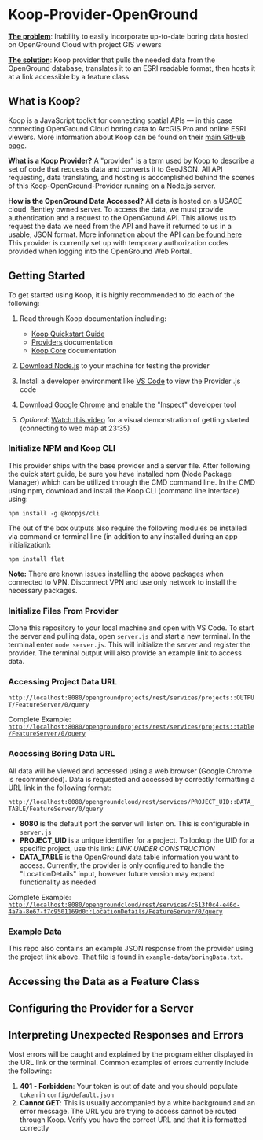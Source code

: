 # Koop-Provider-OpenGround
<ins>**The problem**</ins>: Inability to easily incorporate up-to-date boring data hosted on OpenGround Cloud with project GIS viewers

<ins>**The solution**</ins>: Koop provider that pulls the needed data from the OpenGround database, translates it to an ESRI readable format, then hosts it at a link accessible by a feature class

## What is Koop?
Koop is a JavaScript toolkit for connecting spatial APIs — in this case connecting OpenGround Cloud boring data to ArcGIS Pro and online ESRI viewers. More information about Koop can be found on their [main GitHub page](https://koopjs.github.io/). 

**What is a Koop Provider?** A "provider" is a term used by Koop to describe a set of code that requests data and converts it to GeoJSON. All API requesting, data translating, and hosting is accomplished behind the scenes of this Koop-OpenGround-Provider running on a Node.js server.

**How is the OpenGround Data Accessed?** All data is hosted on a USACE cloud, Bentley owned server. To access the data, we must provide authentication and a request to the OpenGround API. This allows us to request the data we need from the API and have it returned to us in a usable, JSON format. More information about the API [can be found here](https://documenter.getpostman.com/view/5790939/RzfniRf1) This provider is currently set up with temporary authorization codes provided when logging into the OpenGround Web Portal.

## Getting Started
To get started using Koop, it is highly recommended to do each of the following:
1. Read through Koop documentation including:
    - [Koop Quickstart Guide](https://koopjs.github.io/docs/basics/quickstart)
    - [Providers](https://koopjs.github.io/docs/usage/provider) documentation 
    - [Koop Core](https://koopjs.github.io/docs/usage/koop-core) documentation
2. [Download Node.js](https://nodejs.org/en/download) to your machine for testing the provider
3. Install a developer environment like [VS Code](https://code.visualstudio.com/download) to view the Provider .js code
   
4. [Download Google Chrome](https://www.google.com/chrome/) and enable the "Inspect" developer tool

5. *Optional*: [Watch this video](https://www.youtube.com/watch?v=mhdLEUuE3dk) for a visual demonstration of getting started (connecting to web map at 23:35)

### Initialize NPM and Koop CLI
This provider ships with the base provider and a server file. After following the quick start guide, be sure you have installed npm (Node Package Manager) which can be utilized through the CMD command line. In the CMD using npm, download and install the Koop CLI (command line interface) using: 

`npm install -g @koopjs/cli`

The out of the box outputs also require the following modules be installed via command or terminal line (in addition to any installed during an app initialization):

`npm install flat`

**Note:** There are known issues installing the above packages when connected to VPN. Disconnect VPN and use only network to install the necessary packages.

### Initialize Files From Provider
Clone this repository to your local machine and open with VS Code. To start the server and pulling data, open `server.js` and start a new terminal. In the terminal enter `node server.js`. This will initialize the server and register the provider. The terminal output will also provide an example link to access data.

### Accessing Project Data URL
`http://localhost:8080/opengroundprojects/rest/services/projects::OUTPUT/FeatureServer/0/query`

Complete Example:
[`http://localhost:8080/opengroundprojects/rest/services/projects::table/FeatureServer/0/query`](http://localhost:8080/opengroundprojects/rest/services/projects::table/FeatureServer/0/query)

### Accessing Boring Data URL
All data will be viewed and accessed using a web browser (Google Chrome is recommended). Data is requested and accessed by correctly formatting a URL link in the following format:

`http://localhost:8080/opengroundcloud/rest/services/PROJECT_UID::DATA_TABLE/FeatureServer/0/query`

- **8080** is the default port the server will listen on. This is configurable in `server.js`
- **PROJECT_UID** is a unique identifier for a project. To lookup the UID for a specific project, use this link: *LINK UNDER CONSTRUCTION*
- **DATA_TABLE** is the OpenGround data table information you want to access. Currently, the provider is only configured to handle the "LocationDetails" input, however future version may expand functionality as needed

Complete Example:
[`http://localhost:8080/opengroundcloud/rest/services/c613f0c4-e46d-4a7a-8e67-f7c9501169d0::LocationDetails/FeatureServer/0/query`](http://localhost:8080/opengroundcloud/rest/services/c613f0c4-e46d-4a7a-8e67-f7c9501169d0::LocationDetails/FeatureServer/0/query)

### Example Data
This repo also contains an example JSON response from the provider using the project link above. That file is found in `example-data/boringData.txt`.

## Accessing the Data as a Feature Class

## Configuring the Provider for a Server

## Interpreting Unexpected Responses and Errors
Most errors will be caught and explained by the program either displayed in the URL link or the terminal. Common examples of errors currently include the following:

1. **401 - Forbidden**: Your token is out of date and you should populate `token` in `config/default.json`
2. **Cannot GET**: This is usually accompanied by a white background and an error message. The URL you are trying to access cannot be routed through Koop. Verify you have the correct URL and that it is formatted correctly
